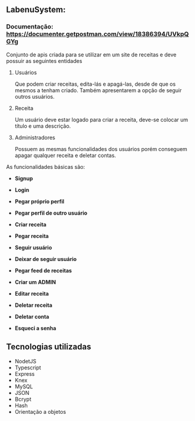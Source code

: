 ## LabenuSystem:

### Documentação: https://documenter.getpostman.com/view/18386394/UVkpQGYg

Conjunto de apis criada para se utilizar em um site de receitas e deve possuir as seguintes entidades

1. Usuários 

    Que podem criar receitas, edita-lás e apagá-las, desde de que os mesmos a tenham criado. Também apresentarem a opção de seguir outros usuários.

2. Receita

    Um usuário deve estar logado para criar a receita, deve-se colocar um título e uma descrição.

3. Administradores

    Possuem as mesmas funcionalidades dos usuários porém conseguem apagar qualquer receita e deletar contas.


As funcionalidades básicas são:

- **Signup** 
    
- **Login**

- **Pegar próprio perfil**
    
- **Pegar perfil de outro usuário**

- **Criar receita**
    
- **Pegar receita**
    
- **Seguir usuário**
       
- **Deixar de seguir usuário**
        
- **Pegar feed de receitas**
        
- **Criar um ADMIN**
        
- **Editar receita**
       
- **Deletar receita**

- **Deletar conta**
        
- **Esqueci a senha**

## Tecnologias utilizadas

 - NodetJS
 - Typescript
 - Express
 - Knex
 - MySQL
 - JSON 
 - Bcrypt
 - Hash
 - Orientação a objetos
